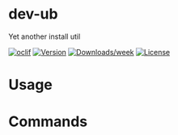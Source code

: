 dev-ub
======

Yet another install util

[![oclif](https://img.shields.io/badge/cli-oclif-brightgreen.svg)](https://oclif.io)
[![Version](https://img.shields.io/npm/v/dev-ub.svg)](https://npmjs.org/package/dev-ub)
[![Downloads/week](https://img.shields.io/npm/dw/dev-ub.svg)](https://npmjs.org/package/dev-ub)
[![License](https://img.shields.io/npm/l/dev-ub.svg)](https://github.com/jmoalves/dev-ub/blob/master/package.json)

<!-- toc -->
# Usage
<!-- usage -->
# Commands
<!-- commands -->
